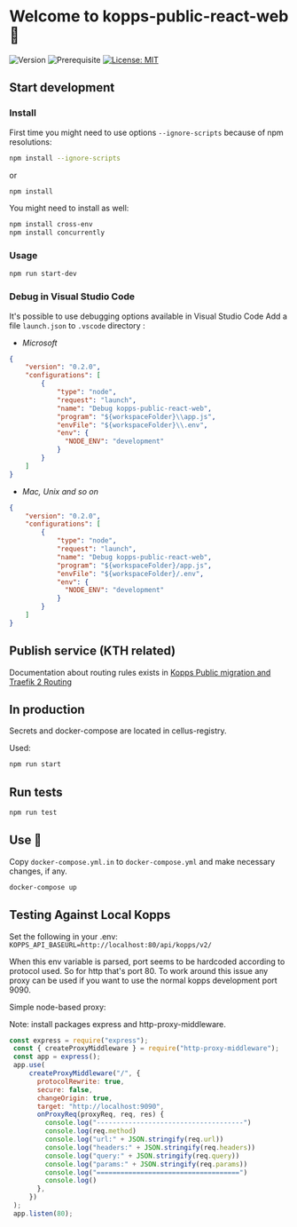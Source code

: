 # Welcome to kopps-public-react-web 👋

![Version](https://img.shields.io/badge/version-1.0.0-blue.svg?cacheSeconds=2592000)
![Prerequisite](https://img.shields.io/badge/node-12.0.0-blue.svg)
[![License: MIT](https://img.shields.io/badge/License-MIT-yellow.svg)](#)

## Start development

### Install

First time you might need to use options `--ignore-scripts` because of npm resolutions:
```sh
npm install --ignore-scripts
```
or 

```sh
npm install

```
You might need to install as well:

```sh
npm install cross-env
npm install concurrently
```

### Usage


```sh
npm run start-dev
```

### Debug in Visual Studio Code
It's possible to use debugging options available in Visual Studio Code
Add a file `launch.json` to `.vscode` directory :
- *Microsoft*
```json
{
    "version": "0.2.0",
    "configurations": [
        {
            "type": "node",           
            "request": "launch",
            "name": "Debug kopps-public-react-web",
            "program": "${workspaceFolder}\\app.js",
            "envFile": "${workspaceFolder}\\.env",
            "env": {
              "NODE_ENV": "development"
            }
        }
    ]
}
```
- _Mac, Unix and so on_
```json
{
    "version": "0.2.0",
    "configurations": [
        {
            "type": "node",           
            "request": "launch",
            "name": "Debug kopps-public-react-web",
            "program": "${workspaceFolder}/app.js",
            "envFile": "${workspaceFolder}/.env",
            "env": {
              "NODE_ENV": "development"
            }
        }
    ]
}
```

## Publish service (KTH related)
Documentation about routing rules exists in [Kopps Public migration and Traefik 2 Routing](https://confluence.sys.kth.se/confluence/display/TFI/Kopps+Public+migration+and+Traefik+2+Routing)


## In production

Secrets and docker-compose are located in cellus-registry.

Used:

```sh
npm run start
```

## Run tests

```sh
npm run test
```

## Use 🐳

Copy `docker-compose.yml.in` to `docker-compose.yml` and make necessary changes, if any.

```sh
docker-compose up
```

## Testing Against Local Kopps

Set the following in your .env: `KOPPS_API_BASEURL=http://localhost:80/api/kopps/v2/`

When this env variable is parsed, port seems to be hardcoded according to protocol used. So for http that's port 80. To work around this issue any proxy can be used if you want to use the normal kopps development port 9090.

Simple node-based proxy:

Note: install packages express and http-proxy-middleware.
```javascript
const express = require("express");
 const { createProxyMiddleware } = require("http-proxy-middleware");
 const app = express();
 app.use(
     createProxyMiddleware("/", {
       protocolRewrite: true,
       secure: false,
       changeOrigin: true,
       target: "http://localhost:9090",
       onProxyReq(proxyReq, req, res) {
         console.log("-------------------------------------")
         console.log(req.method)
         console.log("url:" + JSON.stringify(req.url))
         console.log("headers:" + JSON.stringify(req.headers))
         console.log("query:" + JSON.stringify(req.query))
         console.log("params:" + JSON.stringify(req.params))
         console.log("====================================")
         console.log()
       },
     })
 );
 app.listen(80);
```

